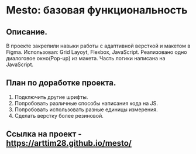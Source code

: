 # **Mesto: базовая функциональность**

## Описание.
В проекте закрепили навыки работы с адаптивной версткой и макетом в Figma.
Использовал: Grid Layoyt, Flexbox, JavaScript.
Реализовано одно диалоговое окно(Pop-up) из макета.
Часть логики написана на JavaScript.

## План по доработке проекта.
1. Подключить другие шрифты.
2. Попробовать различные способы написания кода на JS.
3. Попробовать использовать разные единицы измерения.
4. Сделать верстку более резиновой.


## Ссылка на проект - https://arttim28.github.io/mesto/
